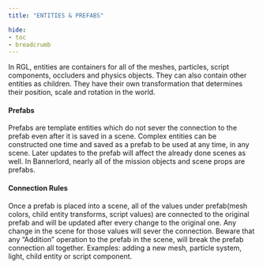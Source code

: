 ```yaml
---
title: "ENTITIES & PREFABS"

hide:
- toc
- breadcrumb
---
```


In RGL, entities are containers for all of the meshes, particles, script components, occluders and physics objects. They can also contain other entities as children. They have their own transformation that determines their position, scale and rotation in the world.

#### Prefabs

Prefabs are template entities which do not sever the connection to the prefab even after it is saved in a scene. Complex entities can be constructed one time and saved as a prefab to be used at any time, in any scene. Later updates to the prefab will affect the already done scenes as well. In Bannerlord, nearly all of the mission objects and scene props are prefabs.

#### Connection Rules

Once a prefab is placed into a scene, all of the values under prefab(mesh colors, child entity transforms, script values) are connected to the original prefab and will be updated after every change to the original one. Any change in the scene for those values will sever the connection. Beware that any “Addition” operation to the prefab in the scene, will break the prefab connection all together. Examples: adding a new mesh, particle system, light, child entity or script component.
